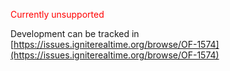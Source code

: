 <p style="color:red;">Currently unsupported</p>

Development can be tracked in [https://issues.igniterealtime.org/browse/OF-1574](https://issues.igniterealtime.org/browse/OF-1574)
